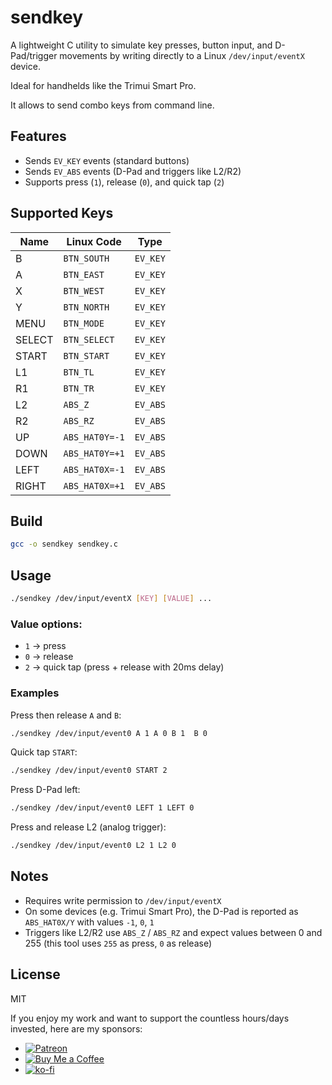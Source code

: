 # sendkey

A lightweight C utility to simulate key presses, button input, and D-Pad/trigger movements by writing directly to a Linux `/dev/input/eventX` device.

Ideal for handhelds like the Trimui Smart Pro.

It allows to send combo keys from command line.

## Features

- Sends `EV_KEY` events (standard buttons)
- Sends `EV_ABS` events (D-Pad and triggers like L2/R2)
- Supports press (`1`), release (`0`), and quick tap (`2`)

## Supported Keys

| Name    | Linux Code         | Type     |
|---------|--------------------|----------|
| B       | `BTN_SOUTH`        | `EV_KEY` |
| A       | `BTN_EAST`         | `EV_KEY` |
| X       | `BTN_WEST`         | `EV_KEY` |
| Y       | `BTN_NORTH`        | `EV_KEY` |
| MENU    | `BTN_MODE`         | `EV_KEY` |
| SELECT  | `BTN_SELECT`       | `EV_KEY` |
| START   | `BTN_START`        | `EV_KEY` |
| L1      | `BTN_TL`           | `EV_KEY` |
| R1      | `BTN_TR`           | `EV_KEY` |
| L2      | `ABS_Z`            | `EV_ABS` |
| R2      | `ABS_RZ`           | `EV_ABS` |
| UP      | `ABS_HAT0Y=-1`     | `EV_ABS` |
| DOWN    | `ABS_HAT0Y=+1`     | `EV_ABS` |
| LEFT    | `ABS_HAT0X=-1`     | `EV_ABS` |
| RIGHT   | `ABS_HAT0X=+1`     | `EV_ABS` |

## Build

```sh
gcc -o sendkey sendkey.c
```

## Usage

```sh
./sendkey /dev/input/eventX [KEY] [VALUE] ...
```

### Value options:

- `1` → press
- `0` → release
- `2` → quick tap (press + release with 20ms delay)

### Examples

Press then release `A` and `B`:
```sh
./sendkey /dev/input/event0 A 1 A 0 B 1  B 0
```

Quick tap `START`:
```sh
./sendkey /dev/input/event0 START 2
```

Press D-Pad left:
```sh
./sendkey /dev/input/event0 LEFT 1 LEFT 0
```

Press and release L2 (analog trigger):
```sh
./sendkey /dev/input/event0 L2 1 L2 0
```

## Notes

- Requires write permission to `/dev/input/eventX`
- On some devices (e.g. Trimui Smart Pro), the D-Pad is reported as `ABS_HAT0X/Y` with values `-1`, `0`, `1`
- Triggers like L2/R2 use `ABS_Z` / `ABS_RZ` and expect values between 0 and 255 (this tool uses `255` as press, `0` as release)

## License

MIT




If you enjoy my work and want to support the countless hours/days invested, here are my sponsors:

- [![Patreon](_assets/readme/patreon.png)](https://patreon.com/Cizia)
- [![Buy Me a Coffee](_assets/readme/bmc.png)](https://www.buymeacoffee.com/cizia)
- [![ko-fi](_assets/readme/ko-fi.png)](https://ko-fi.com/H2H7YPH3H)


